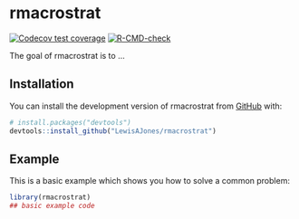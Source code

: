 
# rmacrostrat

<!-- badges: start -->
[![Codecov test coverage](https://codecov.io/gh/LewisAJones/rmacrostrat/branch/main/graph/badge.svg)](https://app.codecov.io/gh/LewisAJones/rmacrostrat?branch=main)
[![R-CMD-check](https://github.com/LewisAJones/rmacrostrat/actions/workflows/R-CMD-check.yaml/badge.svg)](https://github.com/LewisAJones/rmacrostrat/actions/workflows/R-CMD-check.yaml)
<!-- badges: end -->

The goal of rmacrostrat is to ...

## Installation

You can install the development version of rmacrostrat from [GitHub](https://github.com/) with:

``` r
# install.packages("devtools")
devtools::install_github("LewisAJones/rmacrostrat")
```

## Example

This is a basic example which shows you how to solve a common problem:

``` r
library(rmacrostrat)
## basic example code
```

